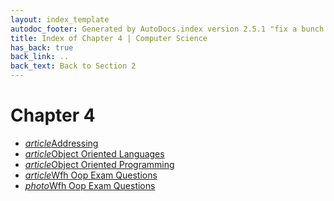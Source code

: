 ```yaml
---
layout: index_template
autodoc_footer: Generated by AutoDocs.index version 2.5.1 "fix a bunch of bugs" ⓒ Starwort, 2020
title: Index of Chapter 4 | Computer Science
has_back: true
back_link: ..
back_text: Back to Section 2
---
```


# **Chapter 4**

- <a href='./addressing.md'><i title='MD file' class="material-icons">article</i>Addressing</a>
- <a href='./object_oriented_languages.md'><i title='MD file' class="material-icons">article</i>Object Oriented Languages</a>
- <a href='./object_oriented_programming.md'><i title='MD file' class="material-icons">article</i>Object Oriented Programming</a>
- <a href='./wfh_oop_exam_questions.md'><i title='MD file' class="material-icons">article</i>Wfh Oop Exam Questions</a>
- <a href='./wfh_oop_exam_questions.png'><i title='PNG file' class="material-icons">photo</i>Wfh Oop Exam Questions</a>
